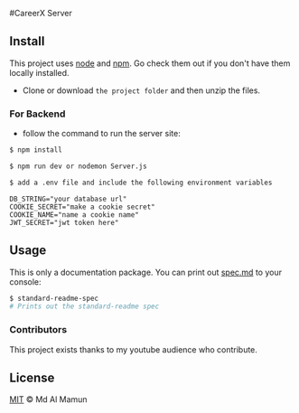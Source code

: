#CareerX Server

## Install

This project uses [node](http://nodejs.org) and [npm](https://npmjs.com). Go check them out if you don't have them locally installed.

- Clone or download `the project folder` and then unzip the files.

### For Backend

- follow the command to run the server site:

```sh
$ npm install
```

```sh
$ npm run dev or nodemon Server.js
```

```sh
$ add a .env file and include the following environment variables
```

```
DB_STRING="your database url"
COOKIE_SECRET="make a cookie secret"
COOKIE_NAME="name a cookie name"
JWT_SECRET="jwt token here"
```

## Usage

This is only a documentation package. You can print out [spec.md](spec.md) to your console:

```sh
$ standard-readme-spec
# Prints out the standard-readme spec
```

### Contributors

This project exists thanks to my youtube audience who contribute.

## License

[MIT](LICENSE) © Md Al Mamun
